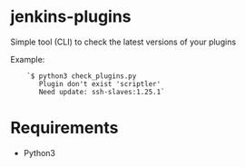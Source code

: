 # jenkins-plugins
Simple tool (CLI) to check the latest versions of your plugins

Example:

        `$ python3 check_plugins.py
           Plugin don't exist 'scriptler'
           Need update: ssh-slaves:1.25.1`



# Requirements
* Python3
